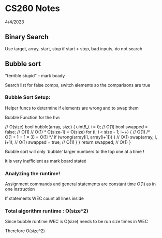 # CS260 Notes

4/4/2023

## Binary Search
Use target, array, start, stop
if start > stop, bad inputs, do not search

## Bubble sort

"terrible stupid" - mark boady

Search list for false comps, switch elements so the comparisons are true

### Bubble Sort Setup:

Helper funcs to determine if elements are wrong and to swap them

Bubble Function for the hw:

// O(size)
bool bubble(array, size) {
	uint8_t i = 0; // O(1)
	bool swapped = false; // O(1)
	// O(1) * O(size-1) = O(size) 
	for (i; i < size - 1; i++) { // O(1)
		/* O(1 + 1 + 1 = 3) = O(1) */
		if (wrong(array[i], array[i+1])) { // O(1)
			swap(array, i, i+1); // O(1)
			swapped = true; // O(1)
		}
	}
	return swapped; // O(1)
}

Bubble sort will only 'bubble' larger numbers to the top one at a time ! 

it is very inefficient as mark board stated

### Analyzing the runtime!

Assignment commands and general statements are constant time O(1) as in one instruction

If statements WEC count all lines inside

### Total algorithm runtime : O(size^2)

Since bubble runtime WEC is O(size) needs to be run size times in WEC

Therefore O(size^2)
